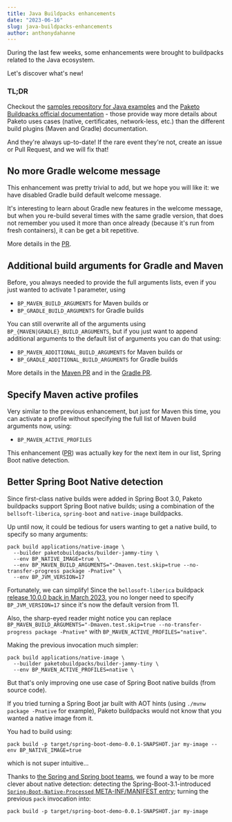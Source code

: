 ```yaml
---
title: Java Buildpacks enhancements
date: "2023-06-16"
slug: java-buildpacks-enhancements
author: anthonydahanne
---
```


During the last few weeks, some enhancements were brought to buildpacks related to the Java ecosystem.

Let's discover what's new!

### TL;DR

Checkout the [samples repository for Java examples](https://github.com/paketo-buildpacks/samples/tree/main/java) and the [Paketo Buildpacks official documentation](https://paketo.io/docs/howto/java/) - those provide way more details about Paketo uses cases (native, certificates, network-less, etc.) than the different build plugins (Maven and Gradle) documentation.

And they're always up-to-date! If the rare event they're not, create an issue or Pull Request, and we will fix that!

## No more Gradle welcome message
This enhancement was pretty trivial to add, but we hope you will like it: we have disabled Gradle build default welcome message.

It's interesting to learn about Gradle new features in the welcome message, but when you re-build several times with the same gradle version, that does not remember you used it more than once already (because it's run from fresh containers), it can be get a bit repetitive.

More details in the [PR](https://github.com/paketo-buildpacks/gradle/issues/244).

## Additional build arguments for Gradle and Maven

Before, you always needed to provide the full arguments lists, even if you just wanted to activate 1 parameter, using 
* `BP_MAVEN_BUILD_ARGUMENTS` for Maven builds or
* `BP_GRADLE_BUILD_ARGUMENTS` for Gradle builds

You can still overwrite all of the arguments using `BP_{MAVEN|GRADLE}_BUILD_ARGUMENTS`, but if you just want to append additional arguments to the default list of arguments you can do that using:
* `BP_MAVEN_ADDITIONAL_BUILD_ARGUMENTS` for Maven builds or
* `BP_GRADLE_ADDITIONAL_BUILD_ARGUMENTS` for Gradle builds

More details in the [Maven PR](https://github.com/paketo-buildpacks/maven/pull/265) and in the [Gradle PR](https://github.com/paketo-buildpacks/gradle/pull/238).

## Specify Maven active profiles
Very similar to the previous enhancement, but just for Maven this time, you can activate a profile without specifying the full list of Maven build arguments now, using:

* `BP_MAVEN_ACTIVE_PROFILES`

This enhancement ([PR](https://github.com/paketo-buildpacks/maven/pull/265)) was actually key for the next item in our list, Spring Boot native detection.


## Better Spring Boot Native detection

Since first-class native builds were added in Spring Boot 3.0, Paketo buildpacks support Spring Boot native builds; using a combination of the `bellsoft-liberica`, `spring-boot` and `native-image` buildpacks.

Up until now, it could be tedious for users wanting to get a native build, to specify so many arguments:

```
pack build applications/native-image \
  --builder paketobuildpacks/builder-jammy-tiny \
  --env BP_NATIVE_IMAGE=true \
  --env BP_MAVEN_BUILD_ARGUMENTS="-Dmaven.test.skip=true --no-transfer-progress package -Pnative" \
  --env BP_JVM_VERSION=17
```

Fortunately, we can simplify! Since the `bellosoft-liberica` buildpack [release 10.0.0 back in March 2023](https://github.com/paketo-buildpacks/bellsoft-liberica/releases/tag/v10.0.0), you no longer need to specify `BP_JVM_VERSION=17` since it's now the default version from 11.

Also, the sharp-eyed reader might notice you can replace `BP_MAVEN_BUILD_ARGUMENTS="-Dmaven.test.skip=true --no-transfer-progress package -Pnative"` with `BP_MAVEN_ACTIVE_PROFILES="native"`.

Making the previous invocation much simpler:

```
pack build applications/native-image \
  --builder paketobuildpacks/builder-jammy-tiny \
  --env BP_MAVEN_ACTIVE_PROFILES=native \
```

But that's only improving one use case of Spring Boot native builds (from source code).

If you tried turning a Spring Boot jar built with AOT hints (using `./mvnw package -Pnative` for example), Paketo buildpacks would not know that you wanted a native image from it.

You had to build using:

```
pack build -p target/spring-boot-demo-0.0.1-SNAPSHOT.jar my-image --env BP_NATIVE_IMAGE=true
```

which is not super intuitive...

Thanks to [the Spring and Spring boot teams](https://github.com/paketo-buildpacks/spring-boot/issues/273), we found a way to be more clever about native detection: detecting the Spring-Boot-3.1-introduced [`Spring-Boot-Native-Processed` META-INF/MANIFEST entry](https://github.com/spring-projects/spring-boot/issues/35205); turning the previous `pack` invocation into:

```
pack build -p target/spring-boot-demo-0.0.1-SNAPSHOT.jar my-image
```